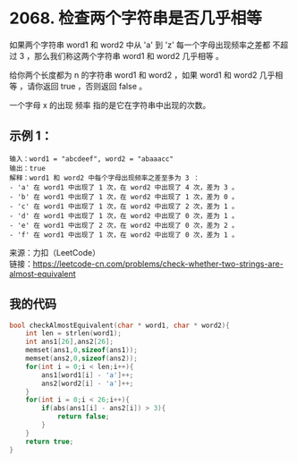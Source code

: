 # 2068. 检查两个字符串是否几乎相等
如果两个字符串 word1 和 word2 中从 'a' 到 'z' 每一个字母出现频率之差都 不超过 3 ，那么我们称这两个字符串 word1 和 word2 几乎相等 。

给你两个长度都为 n 的字符串 word1 和 word2 ，如果 word1 和 word2 几乎相等 ，请你返回 true ，否则返回 false 。

一个字母 x 的出现 频率 指的是它在字符串中出现的次数。
## 示例 1：
```
输入：word1 = "abcdeef", word2 = "abaaacc"
输出：true
解释：word1 和 word2 中每个字母出现频率之差至多为 3 ：
- 'a' 在 word1 中出现了 1 次，在 word2 中出现了 4 次，差为 3 。
- 'b' 在 word1 中出现了 1 次，在 word2 中出现了 1 次，差为 0 。
- 'c' 在 word1 中出现了 1 次，在 word2 中出现了 2 次，差为 1 。
- 'd' 在 word1 中出现了 1 次，在 word2 中出现了 0 次，差为 1 。
- 'e' 在 word1 中出现了 2 次，在 word2 中出现了 0 次，差为 2 。
- 'f' 在 word1 中出现了 1 次，在 word2 中出现了 0 次，差为 1 。
```
来源：力扣（LeetCode）  
链接：https://leetcode-cn.com/problems/check-whether-two-strings-are-almost-equivalent
## 我的代码
```C
bool checkAlmostEquivalent(char * word1, char * word2){
    int len = strlen(word1);
    int ans1[26],ans2[26];
    memset(ans1,0,sizeof(ans1));
    memset(ans2,0,sizeof(ans2));
    for(int i = 0;i < len;i++){
        ans1[word1[i] - 'a']++;
        ans2[word2[i] - 'a']++;
    }
    for(int i = 0;i < 26;i++){
        if(abs(ans1[i] - ans2[i]) > 3){
            return false;
        }
    }
    return true;
}
```
